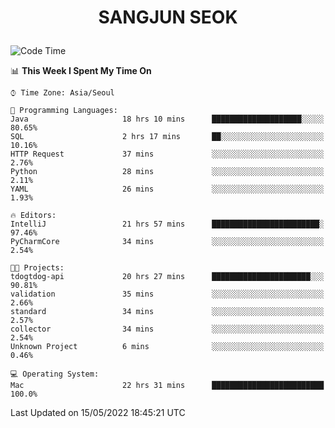 <h1>
 <p align="center">
   SANGJUN SEOK
 </p>
</h1>

<!--START_SECTION:waka-->
![Code Time](http://img.shields.io/badge/Code%20Time-0%20secs-blue)

📊 **This Week I Spent My Time On** 

```text
⌚︎ Time Zone: Asia/Seoul

💬 Programming Languages: 
Java                     18 hrs 10 mins      ████████████████████░░░░░   80.65% 
SQL                      2 hrs 17 mins       ██░░░░░░░░░░░░░░░░░░░░░░░   10.16% 
HTTP Request             37 mins             ░░░░░░░░░░░░░░░░░░░░░░░░░   2.76% 
Python                   28 mins             ░░░░░░░░░░░░░░░░░░░░░░░░░   2.11% 
YAML                     26 mins             ░░░░░░░░░░░░░░░░░░░░░░░░░   1.93%

🔥 Editors: 
IntelliJ                 21 hrs 57 mins      ████████████████████████░   97.46% 
PyCharmCore              34 mins             ░░░░░░░░░░░░░░░░░░░░░░░░░   2.54%

🐱‍💻 Projects: 
tdogtdog-api             20 hrs 27 mins      ██████████████████████░░░   90.81% 
validation               35 mins             ░░░░░░░░░░░░░░░░░░░░░░░░░   2.66% 
standard                 34 mins             ░░░░░░░░░░░░░░░░░░░░░░░░░   2.57% 
collector                34 mins             ░░░░░░░░░░░░░░░░░░░░░░░░░   2.54% 
Unknown Project          6 mins              ░░░░░░░░░░░░░░░░░░░░░░░░░   0.46%

💻 Operating System: 
Mac                      22 hrs 31 mins      █████████████████████████   100.0%

```


 Last Updated on 15/05/2022 18:45:21 UTC
<!--END_SECTION:waka-->
